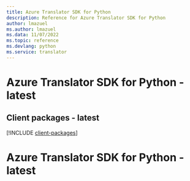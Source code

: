 ```yaml
---
title: Azure Translator SDK for Python
description: Reference for Azure Translator SDK for Python
author: lmazuel
ms.author: lmazuel
ms.data: 11/07/2022
ms.topic: reference
ms.devlang: python
ms.service: translator
---
```

# Azure Translator SDK for Python - latest

## Client packages - latest
[!INCLUDE [client-packages](translator-client-index.md)]
# Azure Translator SDK for Python - latest